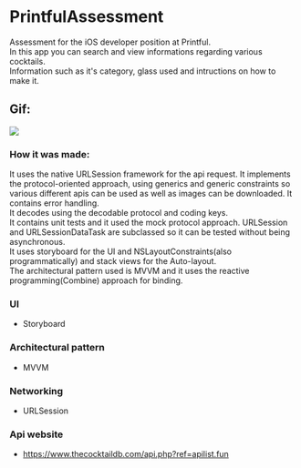 # PrintfulAssessment
Assessment for the iOS developer position at Printful.<br/>
In this app you can search and view informations regarding various cocktails.<br/>
Information such as it's category, glass used and intructions on how to make it.<br/>

## Gif:
![](https://media.giphy.com/media/dQvP6eS8iLEW8OnVXX/giphy.gif)

### How it was made:

It uses the native URLSession framework for the api request. It implements the protocol-oriented approach, using generics and generic constraints so various different apis can be used as well as images can be downloaded. It contains error handling.<br/>
It decodes using the decodable protocol and coding keys.<br/>
It contains unit tests and it used the mock protocol approach. URLSession and URLSessionDataTask are subclassed so it can be tested without being asynchronous.<br/>
It uses storyboard for the UI and NSLayoutConstraints(also programmatically) and stack views for the Auto-layout.<br/>
The architectural pattern used is MVVM and it uses the reactive programming(Combine) approach for binding.<br/>

### UI
  - Storyboard
### Architectural pattern
  - MVVM
### Networking
  - URLSession
  
### Api website
  - https://www.thecocktaildb.com/api.php?ref=apilist.fun
